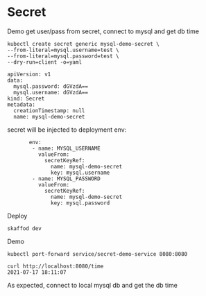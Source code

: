 # Secret
Demo get user/pass from secret, connect to mysql and get db time


    kubectl create secret generic mysql-demo-secret \
    --from-literal=mysql.username=test \
    --from-literal=mysql.password=test \
    --dry-run=client -o=yaml
    
    apiVersion: v1
    data:
      mysql.password: dGVzdA==
      mysql.username: dGVzdA==
    kind: Secret
    metadata:
      creationTimestamp: null
      name: mysql-demo-secret

secret will be injected to deployment env:

           env:
            - name: MYSQL_USERNAME
              valueFrom:
                secretKeyRef:
                  name: mysql-demo-secret
                  key: mysql.username
            - name: MYSQL_PASSWORD
              valueFrom:
                secretKeyRef:
                  name: mysql-demo-secret
                  key: mysql.password
                  
Deploy

    skaffod dev
    

Demo

    kubectl port-forward service/secret-demo-service 8080:8080
    
    curl http://localhost:8080/time
    2021-07-17 18:11:07

As expected, connect to local mysql db and get the db time
